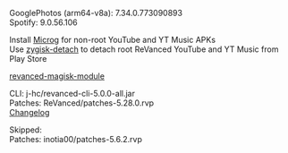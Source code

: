 GooglePhotos (arm64-v8a): 7.34.0.773090893  
Spotify: 9.0.56.106  

Install [Microg](https://github.com/ReVanced/GmsCore/releases) for non-root YouTube and YT Music APKs  
Use [zygisk-detach](https://github.com/j-hc/zygisk-detach) to detach root ReVanced YouTube and YT Music from Play Store  

[revanced-magisk-module](https://github.com/j-hc/revanced-magisk-module)
  
CLI: j-hc/revanced-cli-5.0.0-all.jar  
Patches: ReVanced/patches-5.28.0.rvp  
[Changelog](https://github.com/ReVanced/revanced-patches/releases/tag/v5.28.0)  

Skipped:  
Patches: inotia00/patches-5.6.2.rvp    
